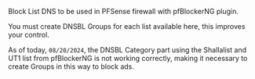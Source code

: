 Block List DNS to be used in PFSense firewall with pfBlockerNG plugin.

You must create DNSBL Groups for each list available here, this improves your control.

As of today, `08/20/2024`, the DNSBL Category part using the Shallalist and UT1 list from pfBlockerNG is not working correctly, making it necessary to create Groups in this way to block ads.
